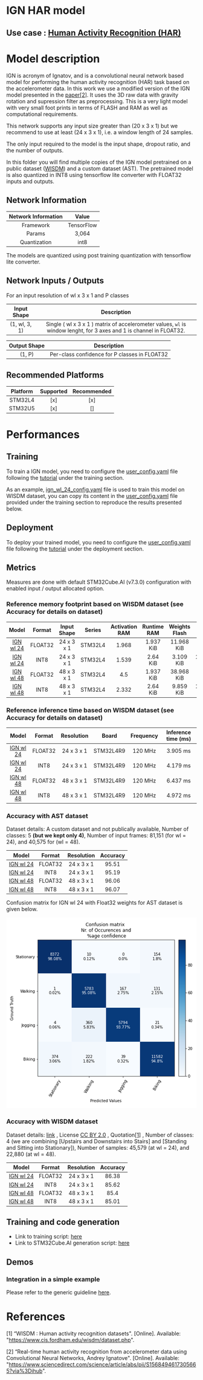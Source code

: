 # IGN HAR model

## **Use case** : [Human Activity Recognition (HAR)](../../../human_activity_recognition/)

# Model description

IGN is acronym of Ignatov, and is a convolutional neural network based model for performing the human activity recognition (HAR) task based on the accelerometer data. In this work we use a modified version of the IGN model presented in the [paper[2]](#2). It uses the 3D raw data with gravity rotation and supression filter as preprocessing. This is a very light model with very small foot prints in terms of FLASH and RAM as well as computational requirements.

This network supports any input size greater than (20 x 3 x 1) but we recommend to use at least (24 x 3 x 1), i.e. a window length of 24 samples.

The only input required to the model is the input shape, dropout ratio, and the number of outputs.

In this folder you will find multiple copies of the IGN model pretrained on a public dataset ([WISDM](https://www.cis.fordham.edu/wisdm/dataset.php)) and a custom dataset (AST). The pretrained model is also quantized in INT8 using tensorflow lite converter with FLOAT32 inputs and outputs.

## Network Information


| Network Information     |  Value          |
|:-----------------------:|:---------------:|
|  Framework              | TensorFlow      |
|  Params                 | 3,064           |
|  Quantization           | int8            |

The models are quantized using post training quantization with tensorflow lite converter.


## Network Inputs / Outputs


For an input resolution of wl x 3 x 1 and P classes

| Input Shape | Description |
| :----:| :-----------: |
| (1, wl, 3, 1) | Single ( wl x 3 x 1 ) matrix of accelerometer values, `wl` is window lenght, for 3 axes and 1 is channel in FLOAT32.|

| Output Shape | Description |
| :----:| :-----------: |
| (1, P) | Per-class confidence for P classes in FLOAT32|


## Recommended Platforms


| Platform | Supported | Recommended |
|:----------:|:-----------:|:-----------:|
| STM32L4  |    [x]    |    [x]    |
| STM32U5  |    [x]    |    []     |


# Performances
## Training


To train a IGN model, you need to configure the [user_config.yaml](../../scripts/training/user_config.yaml) file following the [tutorial](../../scripts/training/README.md) under the training section.

As an example, [ign_wl_24_config.yaml](../ign/ST_pretrainedmodel_public_dataset/WISDM/ign_wl_24/ign_wl_24_config.yaml) file is used to train this model on WISDM dataset, you can copy its content in the [user_config.yaml](../../scripts/training/user_config.yaml) file provided under the training section to reproduce the results presented below. 

## Deployment

To deploy your trained model, you need to configure the [user_config.yaml](../../scripts/deployment/user_config.yaml) file following the [tutorial](../../scripts/deployment/README.md) under the deployment section.


## Metrics


Measures are done with default STM32Cube.AI (v7.3.0) configuration with enabled input / output allocated option.


### Reference memory footprint based on WISDM dataset (see Accuracy for details on dataset)


| Model             | Format | Input Shape | Series  | Activation RAM | Runtime RAM | Weights Flash | Code Flash | Total RAM   | Total Flash |
|:-----------------:|:------:|:-----------:|:-------:|:--------------:|:-----------:|:-------------:|:----------:|:-----------:|:-----------:|
| [IGN wl 24](ST_pretrainedmodel_public_dataset/WISDM/ign_wl_24/ign_wl_24.h5) | FLOAT32   | 24 x 3 x 1    | STM32L4 | 1.968     | 1.937 KiB       | 11.968 KiB    | 17.21 KiB       |  3.905 KiB   | 29.178 KiB  |
| [IGN wl 24](ST_pretrainedmodel_public_dataset/WISDM/ign_wl_24/ign_wl_24_int8.tflite) | INT8   | 24 x 3 x 1    | STM32L4 | 1.539    | 2.64 KiB       | 3.109 KiB    | 29.582 KiB       |  4.179 KiB   | 32.691 KiB  |
| [IGN wl 48](ST_pretrainedmodel_public_dataset/WISDM/ign_wl_48/ign_wl_48.h5) | FLOAT32   | 48 x 3 x 1    | STM32L4 | 4.5    | 1.937 KiB       | 38.968 KiB     | 17.21 KiB       |  6.437 KiB   | 56.178 KiB  |
| [IGN wl 48](ST_pretrainedmodel_public_dataset/WISDM/ign_wl_48/ign_wl_48_int8.tflite) | INT8   | 48 x 3 x 1    | STM32L4 | 2.332    | 2.64 KiB       | 9.859 KiB    | 29.613 KiB       |  4.972 KiB   | 39.472 KiB  |



### Reference inference time based on WISDM dataset (see Accuracy for details on dataset)


| Model             | Format | Resolution | Board            |   Frequency   | Inference time (ms) |
|:-----------------:|:------:|:----------:|:----------------:|:-------------:|:-------------------:|
| [IGN wl 24](ST_pretrainedmodel_public_dataset/WISDM/ign_wl_24/ign_wl_24.h5) | FLOAT32   | 24 x 3 x 1    | STM32L4R9 | 120 MHz       |    3.905  ms       |
| [IGN wl 24](ST_pretrainedmodel_public_dataset/WISDM/ign_wl_24/ign_wl_24_int8.tflite) | INT8   | 24 x 3 x 1    | STM32L4R9 | 120 MHz       |     4.179 ms       |
| [IGN wl 48](ST_pretrainedmodel_public_dataset/WISDM/ign_wl_48/ign_wl_48.h5) | FLOAT32   | 48 x 3 x 1    | STM32L4R9 | 120 MHz       |    6.437  ms       |
| [IGN wl 48](ST_pretrainedmodel_public_dataset/WISDM/ign_wl_48/ign_wl_48_int8.tflite) | INT8   | 48 x 3 x 1    | STM32L4R9 | 120 MHz       |     4.972 ms       |


### Accuracy with AST dataset


Dataset details: A custom dataset and not publically available, Number of classes: 5 **(but we kept only 4)**, Number of input frames:  81,151 (for wl = 24), and 40,575 for (wl = 48).


| Model | Format | Resolution | Accuracy |
|:-----------------:|:------:|:----------:|:----------------:|
| [IGN wl 24](./ST_pretrainedmodel_custom_dataset/AST/ign_wl_24/ign_wl_24.h5) | FLOAT32   | 24 x 3 x 1    | 95.51     |
| [IGN wl 24](./ST_pretrainedmodel_custom_dataset/AST/ign_wl_24/ign_wl_24_int8.tflite) | INT8   | 24 x 3 x 1    | 95.19 |
| [IGN wl 48](./ST_pretrainedmodel_custom_dataset/AST/ign_wl_48/ign_wl_48.h5) | FLOAT32   | 48 x 3 x 1    | 96.06   |
| [IGN wl 48](./ST_pretrainedmodel_custom_dataset/AST/ign_wl_48/ign_wl_48_int8.tflite) | INT8   | 48 x 3 x 1    | 96.07    |

Confusion matrix for IGN wl 24 with Float32 weights for AST dataset is given below.

![plot](../../scripts/training/doc/img/AST/ign_wl_24_confusion_matrix.png)


### Accuracy with WISDM dataset


Dataset details: [link](([WISDM]("https://www.cis.fordham.edu/wisdm/dataset.php"))) , License [CC BY 2.0](https://creativecommons.org/licenses/by/2.0/) , Quotation[[1]](#1) , Number of classes: 4 (we are combining [Upstairs and Downstairs into Stairs] and [Standing and Sitting into Stationary]), Number of samples: 45,579 (at wl = 24), and 22,880 (at wl = 48).

| Model | Format | Resolution |  Accuracy |
|:-----------------:|:------:|:----------:|:----------------:|
| [IGN wl 24](ST_pretrainedmodel_public_dataset/WISDM/ign_wl_24/ign_wl_24.h5) | FLOAT32   | 24 x 3 x 1    | 86.38     |
| [IGN wl 24](ST_pretrainedmodel_public_dataset/WISDM/ign_wl_24/ign_wl_24_int8.tflite) | INT8   | 24 x 3 x 1    | 85.62 |
| [IGN wl 48](ST_pretrainedmodel_public_dataset/WISDM/ign_wl_48/ign_wl_48.h5) | FLOAT32   | 48 x 3 x 1    | 85.4  |
| [IGN wl 48](ST_pretrainedmodel_public_dataset/WISDM/ign_wl_48/ign_wl_48_int8.tflite) | INT8   | 48 x 3 x 1    | 85.01    |


## Training and code generation


- Link to training script: [here](../../scripts/training/README.md)
- Link to STM32Cube.AI generation script: [here](../../scripts/deployment/README.md)


## Demos
### Integration in a simple example

Please refer to the generic guideline [here](../../scripts/deployment/README.md).



# References

<a id="1">[1]</a>
“WISDM : Human activity recognition datasets". [Online]. Available: "https://www.cis.fordham.edu/wisdm/dataset.php".

<a id="2">[2]</a>
“Real-time human activity recognition from accelerometer data using Convolutional Neural Networks, Andrey Ignatove". [Online]. Available: "https://www.sciencedirect.com/science/article/abs/pii/S1568494617305665?via%3Dihub".
